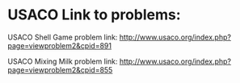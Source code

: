 # USACO Link to problems:

USACO Shell Game problem link: http://www.usaco.org/index.php?page=viewproblem2&cpid=891

USACO Mixing Milk problem link: http://www.usaco.org/index.php?page=viewproblem2&cpid=855 


